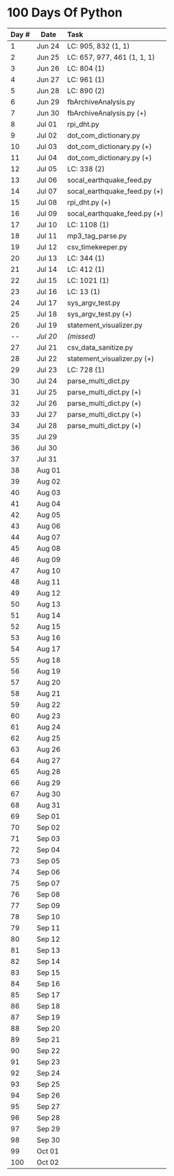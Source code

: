 # 100 Days Of Python

| Day #	| Date	| Task	|
|:---	|------	|:-	|
|  1  	| Jun 24 	| LC: 905, 832 (1, 1)  	|
|  2  	| Jun 25 	| LC: 657, 977, 461 (1, 1, 1)  	|
|  3  	| Jun 26 	| LC: 804 (1)  	|
|  4  	| Jun 27 	| LC: 961 (1)  	|
|  5  	| Jun 28 	| LC: 890 (2)  	|
|  6  	| Jun 29 	| fbArchiveAnalysis.py  	|
|  7  	| Jun 30 	| fbArchiveAnalysis.py (+)  	|
|  8  	| Jul 01 	| rpi_dht.py  	|
|  9  	| Jul 02 	| dot_com_dictionary.py  	|
|  10 	| Jul 03 	| dot_com_dictionary.py (+)  	|
|  11 	| Jul 04 	| dot_com_dictionary.py (+)  	|
|  12 	| Jul 05 	| LC: 338 (2)  	|
|  13 	| Jul 06 	| socal_earthquake_feed.py  	|
|  14 	| Jul 07 	| socal_earthquake_feed.py (+)  	|
|  15 	| Jul 08 	| rpi_dht.py (+)  	|
|  16 	| Jul 09 	| socal_earthquake_feed.py (+)  	|
|  17 	| Jul 10 	| LC: 1108 (1)  	|
|  18 	| Jul 11 	| mp3_tag_parse.py  	|
|  19 	| Jul 12 	| csv_timekeeper.py  	|
|  20 	| Jul 13 	| LC: 344 (1)  	|
|  21 	| Jul 14 	| LC: 412 (1)  	|
|  22 	| Jul 15 	| LC: 1021 (1)  	|
|  23 	| Jul 16 	| LC: 13 (1)  	|
|  24 	| Jul 17 	| sys_argv_test.py  	|
|  25 	| Jul 18 	| sys_argv_test.py (+)  	|
|  26 	| Jul 19 	| statement_visualizer.py  	|
|  *--* 	| *Jul 20* 	| *(missed)*  	|
| 27	| Jul 21 	| csv_data_sanitize.py  	|
| 28	| Jul 22 	| statement_visualizer.py (+)  	|
| 29	| Jul 23 	| LC: 728 (1)  	|
| 30	| Jul 24 	| parse_multi_dict.py  	|
| 31	| Jul 25 	| parse_multi_dict.py (+)  	|
| 32	| Jul 26 	| parse_multi_dict.py (+)  	|
| 33	| Jul 27 	| parse_multi_dict.py (+)  	|
| 34	| Jul 28 	| parse_multi_dict.py (+)  	|
| 35	| Jul 29 	|   	|
| 36	| Jul 30 	|   	|
| 37	| Jul 31 	|   	|
| 38	| Aug 01 	|   	|
| 39	| Aug 02 	|   	|
| 40	| Aug 03 	|   	|
| 41	| Aug 04 	|   	|
| 42	| Aug 05 	|   	|
| 43	| Aug 06 	|   	|
| 44	| Aug 07 	|   	|
| 45	| Aug 08 	|   	|
| 46	| Aug 09 	|   	|
| 47	| Aug 10 	|   	|
| 48	| Aug 11 	|   	|
| 49	| Aug 12 	|   	|
| 50	| Aug 13 	|   	|
| 51	| Aug 14 	|   	|
| 52	| Aug 15 	|   	|
| 53	| Aug 16 	|   	|
| 54	| Aug 17 	|   	|
| 55	| Aug 18 	|   	|
| 56	| Aug 19 	|   	|
| 57	| Aug 20 	|   	|
| 58	| Aug 21 	|   	|
| 59	| Aug 22 	|   	|
| 60	| Aug 23 	|   	|
| 61	| Aug 24 	|   	|
| 62	| Aug 25 	|   	|
| 63	| Aug 26 	|   	|
| 64	| Aug 27 	|   	|
| 65	| Aug 28 	|   	|
| 66	| Aug 29 	|   	|
| 67	| Aug 30 	|   	|
| 68	| Aug 31 	|   	|
| 69	| Sep 01 	|   	|
| 70	| Sep 02 	|   	|
| 71	| Sep 03 	|   	|
| 72	| Sep 04 	|   	|
| 73	| Sep 05 	|   	|
| 74	| Sep 06 	|   	|
| 75	| Sep 07 	|   	|
| 76	| Sep 08 	|   	|
| 77	| Sep 09 	|   	|
| 78	| Sep 10 	|   	|
| 79	| Sep 11 	|   	|
| 80	| Sep 12 	|   	|
| 81	| Sep 13 	|   	|
| 82	| Sep 14 	|   	|
| 83	| Sep 15 	|   	|
| 84	| Sep 16 	|   	|
| 85	| Sep 17 	|   	|
| 86	| Sep 18 	|   	|
| 87	| Sep 19 	|   	|
| 88	| Sep 20 	|   	|
| 89	| Sep 21 	|   	|
| 90	| Sep 22 	|   	|
| 91	| Sep 23 	|   	|
| 92	| Sep 24 	|   	|
| 93	| Sep 25 	|   	|
| 94	| Sep 26 	|   	|
| 95	| Sep 27 	|   	|
| 96	| Sep 28 	|   	|
| 97	| Sep 29 	|   	|
| 98	| Sep 30 	|   	|
| 99	| Oct 01 	|   	|
| 100	| Oct 02	|   	|


